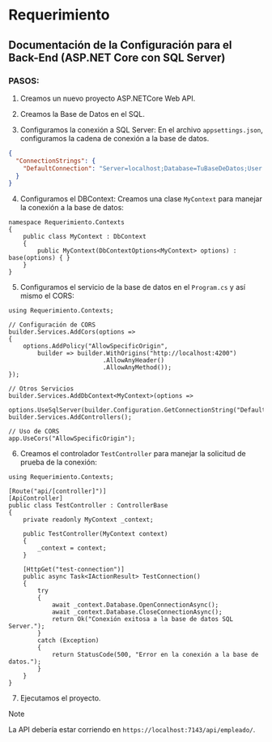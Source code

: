 # Requerimiento
## Documentación de la Configuración para el Back-End (ASP.NET Core con SQL Server)

### PASOS:
1. Creamos un nuevo proyecto ASP.NETCore Web API.

2. Creamos la Base de Datos en el SQL.

3. Configuramos la conexión a SQL Server:
En el archivo `appsettings.json`, configuramos la cadena de conexión a la base de datos.

```json
{
  "ConnectionStrings": {
    "DefaultConnection": "Server=localhost;Database=TuBaseDeDatos;User Id=sa;Password=tu_contraseña;"
  }
}
```

4. Configuramos el DBContext:
Creamos una clase `MyContext` para manejar la conexión a la base de datos:

```Csharp
namespace Requerimiento.Contexts
{
    public class MyContext : DbContext
    {
        public MyContext(DbContextOptions<MyContext> options) : base(options) { }
    }
}

```

5. Configuramos el servicio de la base de datos en el `Program.cs` y así mismo el CORS:
```Csharp
using Requerimiento.Contexts;

// Configuración de CORS
builder.Services.AddCors(options =>
{
    options.AddPolicy("AllowSpecificOrigin",
        builder => builder.WithOrigins("http://localhost:4200")
                          .AllowAnyHeader()
                          .AllowAnyMethod());
});

// Otros Servicios
builder.Services.AddDbContext<MyContext>(options =>
    options.UseSqlServer(builder.Configuration.GetConnectionString("DefaultConnection")));
builder.Services.AddControllers();

// Uso de CORS
app.UseCors("AllowSpecificOrigin");

```

6. Creamos el controlador `TestController` para manejar la solicitud de prueba de la conexión:

```Csharp
using Requerimiento.Contexts;

[Route("api/[controller]")]
[ApiController]
public class TestController : ControllerBase
{
    private readonly MyContext _context;

    public TestController(MyContext context)
    {
        _context = context;
    }

    [HttpGet("test-connection")]
    public async Task<IActionResult> TestConnection()
    {
        try
        {
            await _context.Database.OpenConnectionAsync();
            await _context.Database.CloseConnectionAsync();
            return Ok("Conexión exitosa a la base de datos SQL Server.");
        }
        catch (Exception)
        {
            return StatusCode(500, "Error en la conexión a la base de datos.");
        }
    }
}
```

7. Ejecutamos el proyecto.

> [!NOTE]
> La API debería estar corriendo en `https://localhost:7143/api/empleado/`.
